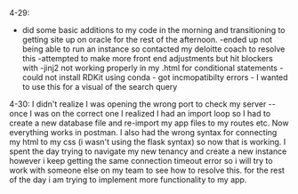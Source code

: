4-29:
- did some basic additions to my code in the morning and transitioning to getting site up on oracle for the rest of the afternoon. 
-ended up not being able to run an instance so contacted my deloitte coach to resolve this
-attempted to make more front end adjustments but hit blockers with 
    -jinj2 not working properly in my .html for conditional statements 
    -could not install RDKit using conda - got incmopatibilty errors - I wanted to use this for a visual of the search query 

4-30:
I didn't realize I was opening the wrong port to check my server -- once I was on the correct one I realized I had an import loop so I had to create a new database file and re-import my app files to my routes etc. Now everything works in postman. I also had the wrong syntax for connecting my html to my css (i wasn't using the flask syntax) so now that is working. I spent the day trying to navigate my new tenancy and create a new instance however i keep getting the same connection timeout error so i will try to work with someone else on my team to see how to resolve this. for the rest of the day i am trying to implement more functionality to my app. 


